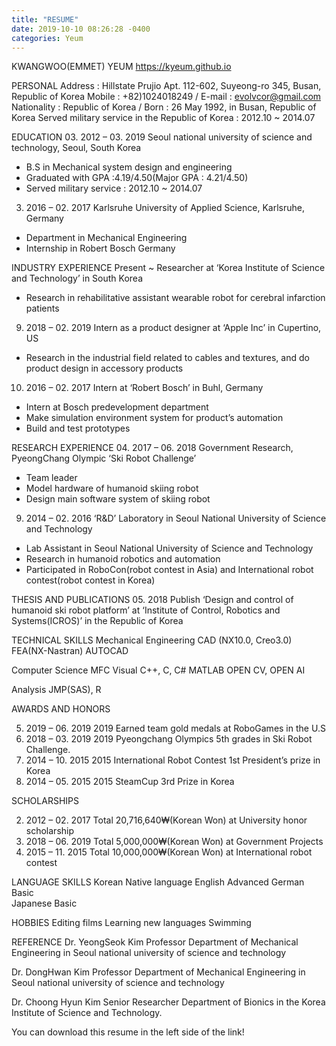 ```yaml
---
title: "RESUME"
date: 2019-10-10 08:26:28 -0400
categories: Yeum
---
```


KWANGWOO(EMMET) YEUM
https://kyeum.github.io

PERSONAL 
Address :  Hillstate Prujio Apt. 112-602, Suyeong-ro 345, Busan, Republic of Korea 
Mobile : +82)1024018249 / E-mail : evolvcor@gmail.com
Nationality : Republic of Korea / Born : 26 May 1992, in Busan, Republic of Korea
Served military service in the Republic of Korea : 2012.10 ~ 2014.07

EDUCATION 
03. 2012 – 03. 2019 	Seoul national university of science and technology, Seoul, South Korea 
- B.S in Mechanical system design and engineering 
- Graduated with GPA :4.19/4.50(Major GPA : 4.21/4.50)
- Served military service : 2012.10 ~ 2014.07

03. 2016 – 02. 2017 	Karlsruhe University of Applied Science, Karlsruhe, Germany 
- Department in Mechanical Engineering
- Internship in Robert Bosch Germany


INDUSTRY EXPERIENCE 
Present ~	Researcher at ‘Korea Institute of Science and Technology’ in South Korea
- Research in rehabilitative assistant wearable robot for cerebral infarction patients

09. 2018 – 02. 2019 	Intern as a product designer at ‘Apple Inc’ in Cupertino, US
- Research in the industrial field related to cables and textures, and do product design in accessory products

10. 2016 – 02. 2017	Intern at ‘Robert Bosch’ in Buhl, Germany
- Intern at Bosch predevelopment department
- Make simulation environment system for product’s automation
- Build and test prototypes


RESEARCH EXPERIENCE 
04. 2017 – 06. 2018 	Government Research, PyeongChang Olympic ‘Ski Robot Challenge’ 
- Team leader
- Model hardware of humanoid skiing robot
- Design main software system of skiing robot

09. 2014 – 02. 2016	‘R&D’ Laboratory in Seoul National University of Science and Technology 
- Lab Assistant in Seoul National University of Science and Technology
- Research in humanoid robotics and automation
- Participated in RoboCon(robot contest in Asia) and International robot contest(robot contest in Korea)

THESIS AND PUBLICATIONS
05. 2018 	Publish ‘Design and control of humanoid ski robot platform’ at ‘Institute of Control, Robotics and Systems(ICROS)’ in the Republic of Korea


TECHNICAL SKILLS 
Mechanical Engineering		CAD (NX10.0, Creo3.0)		FEA(NX-Nastran)
				AUTOCAD

Computer Science 			MFC Visual C++, C, C#		MATLAB
					OPEN CV, OPEN AI

Analysis				JMP(SAS), R

AWARDS AND HONORS

05. 2019 – 06. 2019		2019 Earned team gold medals at RoboGames in the U.S
05. 2018 – 03. 2019		2019 Pyeongchang Olympics 5th grades in Ski Robot Challenge.
12. 2014 – 10. 2015		2015 International Robot Contest 1st President’s prize in Korea
12. 2014 – 05. 2015		2015 SteamCup 3rd Prize in Korea

SCHOLARSHIPS

02. 2012 – 02. 2017		Total 20,716,640₩(Korean Won) at University honor scholarship
04. 2018 – 06. 2019		Total 5,000,000₩(Korean Won) at Government Projects
09. 2015 – 11. 2015		Total 10,000,000₩(Korean Won) at International robot contest


LANGUAGE SKILLS			Korean 	   			Native language	
				English       			Advanced 
				German      			Basic		
				Japanese    			Basic 

HOBBIES 			Editing films			Learning new languages
				Swimming	


REFERENCE
Dr. YeongSeok Kim
Professor
Department of Mechanical Engineering in Seoul national university of science and technology

Dr. DongHwan Kim
Professor
Department of Mechanical Engineering in Seoul national university of science and technology

Dr. Choong Hyun Kim
Senior Researcher
Department of Bionics in the Korea Institute of Science and Technology.


You can download this resume in the left side of the link!

